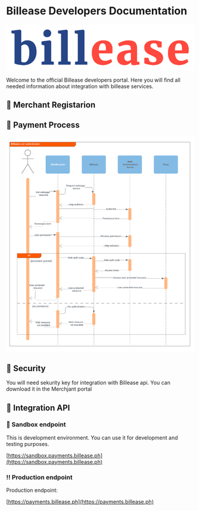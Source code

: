 # Billease Developers Documentation

![Logo](./assets/billease-logo.png)

Welcome to the official Billease developers portal. Here you will find all needed information about integration with billease services.

## :page_facing_up: Merchant Registarion

## :money_with_wings: Payment Process

![Diagram](./assets/diagram.png)

## :key: Security

You will need sekurity key for integration with Billease api. You can download it in the Merchjant portal

## :bank: Integration API

### :construction_worker: Sandbox endpoint

This is development environment. You can use it for development and testing purposes.

[https://sandbox.payments.billease.ph](https://sandbox.payments.billease.ph)

### :bangbang: Production endpoint

Production endpoint:

[https://payments.billease.ph](https://payments.billease.ph)

